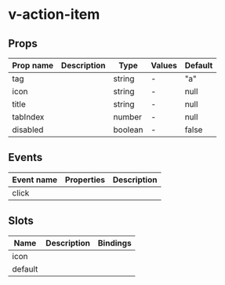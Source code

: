 # v-action-item

## Props

| Prop name | Description | Type    | Values | Default |
| --------- | ----------- | ------- | ------ | ------- |
| tag       |             | string  | -      | "a"     |
| icon      |             | string  | -      | null    |
| title     |             | string  | -      | null    |
| tabIndex  |             | number  | -      | null    |
| disabled  |             | boolean | -      | false   |

## Events

| Event name | Properties | Description |
| ---------- | ---------- | ----------- |
| click      |            |

## Slots

| Name    | Description | Bindings |
| ------- | ----------- | -------- |
| icon    |             |          |
| default |             |          |
